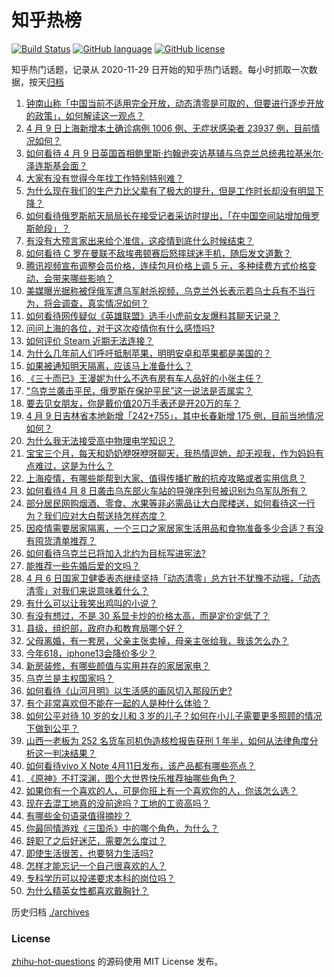 # 知乎热榜
[![Build Status](https://github.com/ToWeLong/zhihu-hot-questions/workflows/CI/badge.svg)](https://github.com/ToWeLong/zhihu-hot-questions/actions)
[![GitHub language](https://img.shields.io/badge/language-golang-orange.svg)](https://golang.org/)
[![GitHub license](https://img.shields.io/github/license/ToWeLong/zhihu-hot-questions)](https://github.com/ToWeLong/zhihu-hot-questions/blob/main/LICENSE)

知乎热门话题，记录从 2020-11-29 日开始的知乎热门话题。每小时抓取一次数据，按天[归档](./archives)

<!-- BEGIN -->

1. [钟南山称「中国当前不适用完全开放，动态清零是可取的，但要进行逐步开放的政策」，如何解读这一观点？](https://www.zhihu.com/question/526914847)
1. [4 月 9 日上海新增本土确诊病例 1006 例、无症状感染者 23937 例，目前情况如何？](https://www.zhihu.com/question/527037699)
1. [如何看待 4 月 9 日英国首相鲍里斯·约翰逊突访基辅与乌克兰总统弗拉基米尔·泽连斯基会面？](https://www.zhihu.com/question/526984409)
1. [大家有没有觉得今年找工作特别特别难？](https://www.zhihu.com/question/520706669)
1. [为什么现在我们的生产力比父辈有了极大的提升，但是工作时长却没有明显下降？](https://www.zhihu.com/question/519738515)
1. [如何看待俄罗斯航天局局长在接受记者采访时提出，「在中国空间站增加俄罗斯舱段」？](https://www.zhihu.com/question/525901610)
1. [有没有大预言家出来给个准信，这疫情到底什么时候结束？](https://www.zhihu.com/question/524865043)
1. [如何看待 C 罗在曼联不敌埃弗顿赛后怒摔球迷手机，随后发文道歉？](https://www.zhihu.com/question/526991241)
1. [腾讯视频宣布调整会员价格，连续包月价格上调 5 元，多种续费方式价格变动，会带来哪些影响？](https://www.zhihu.com/question/526941511)
1. [美媒曝光据称被俘俄军遭乌军射杀视频，乌克兰外长表示若乌士兵有不当行为，将会调查，真实情况如何？](https://www.zhihu.com/question/526666215)
1. [如何看待网传疑似《英雄联盟》选手小虎前女友爆料其聊天记录？](https://www.zhihu.com/question/526924339)
1. [问问上海的各位，对于这次疫情你有什么感悟吗?](https://www.zhihu.com/question/526344471)
1. [如何评价 Steam 近期无法连接？](https://www.zhihu.com/question/525590687)
1. [为什么几年前人们呼吁抵制苹果，明明安卓和苹果都是美国的？](https://www.zhihu.com/question/526601359)
1. [如果被通知明天隔离，应该马上准备什么？](https://www.zhihu.com/question/526125037)
1. [《三十而已》王漫妮为什么不选有房有车人品好的小张主任？](https://www.zhihu.com/question/499782129)
1. [“乌克兰袭击平民，俄罗斯在保护平民”这一说法是否属实？](https://www.zhihu.com/question/520863670)
1. [要去见女朋友，你是戴价值20万手表还是开20万的车？](https://www.zhihu.com/question/461112835)
1. [4 月 9 日吉林省本地新增「242+755」，其中长春新增 175 例，目前当地情况如何？](https://www.zhihu.com/question/527042492)
1. [为什么我无法接受高中物理电学知识？](https://www.zhihu.com/question/526813134)
1. [宝宝三个月，每天和奶奶咿呀咿呀聊天，我热情逗她，却无视我，作为妈妈有点难过，这是为什么？](https://www.zhihu.com/question/524655046)
1. [上海疫情，有哪些能帮到大家、值得传播扩散的抗疫攻略或者实用信息？](https://www.zhihu.com/question/526856472)
1. [如何看待4 月 8 日袭击乌东部火车站的导弹序列号被识别为乌军队所有？](https://www.zhihu.com/question/527014531)
1. [部分居民网购烟酒、零食、水果等非必需品让大白爬楼送，如何看待这一行为？我们应对大白帮送持怎样态度？](https://www.zhihu.com/question/526975168)
1. [因疫情需要居家隔离，一个三口之家居家生活用品和食物准备多少合适？有没有囤货清单推荐？](https://www.zhihu.com/question/526917754)
1. [如何看待乌克兰已将加入北约为目标写进宪法?](https://www.zhihu.com/question/526740937)
1. [能推荐一些先婚后爱的文吗？](https://www.zhihu.com/question/408266863)
1. [4 月 6 日国家卫健委表态继续坚持「动态清零」总方针不犹豫不动摇，「动态清零」对我们来说意味着什么？](https://www.zhihu.com/question/526406235)
1. [有什么可以让我笑出鸡叫的小说？](https://www.zhihu.com/question/310524420)
1. [有没有想过，不是 30 系显卡炒的价格太高，而是定价定低了？](https://www.zhihu.com/question/515838194)
1. [县级，组织部，政府办和教育局哪个好？](https://www.zhihu.com/question/524314745)
1. [父母离婚，有一套房，父亲主张卖掉，母亲主张给我，我该怎么办？](https://www.zhihu.com/question/526358990)
1. [今年618，iphone13会降价多少？](https://www.zhihu.com/question/525688322)
1. [新房装修，有哪些颜值与实用并存的家居家电？](https://www.zhihu.com/question/526860026)
1. [乌克兰是主权国家吗？](https://www.zhihu.com/question/526839902)
1. [如何看待《山河月明》以生活感的画风切入那段历史?](https://www.zhihu.com/question/526974324)
1. [有个非常喜欢但不能在一起的人是种什么体验？](https://www.zhihu.com/question/43936772)
1. [如何公平对待 10 岁的女儿和 3 岁的儿子？如何在小儿子需要更多照顾的情况下做到公平？](https://www.zhihu.com/question/524976027)
1. [山西一老板为 252 名货车司机伪造核检报告获刑 1 年半，如何从法律角度分析这一判决结果？](https://www.zhihu.com/question/526974046)
1. [如何看待vivo X Note 4月11日发布，该产品都有哪些亮点？](https://www.zhihu.com/question/526941430)
1. [《原神》不打深渊，图个大世界快乐推荐抽哪些角色？](https://www.zhihu.com/question/527044486)
1. [如果你有一个喜欢的人，可是你班上有一个喜欢你的人，你该怎么选？](https://www.zhihu.com/question/526131939)
1. [现在去混工地真的没前途吗？工地的工资高吗？](https://www.zhihu.com/question/526341315)
1. [有哪些金句语录值得摘抄？](https://www.zhihu.com/question/524388017)
1. [你最同情游戏《三国杀》中的哪个角色，为什么？](https://www.zhihu.com/question/524561689)
1. [辞职了之后好迷茫，需要怎么度过？](https://www.zhihu.com/question/525972923)
1. [即使生活很苦，也要努力生活吗?](https://www.zhihu.com/question/526808796)
1. [怎样才能忘记一个自己很喜欢的人？](https://www.zhihu.com/question/526271004)
1. [专科学历可以投递要求本科的岗位吗？](https://www.zhihu.com/question/526616941)
1. [为什么精英女性都喜欢戴胸针？](https://www.zhihu.com/question/525423965)

<!-- END -->

历史归档 [./archives](./archives)


### License
[zhihu-hot-questions](https://github.com/towelong/zhihu-hot-questions) 的源码使用 MIT License 发布。